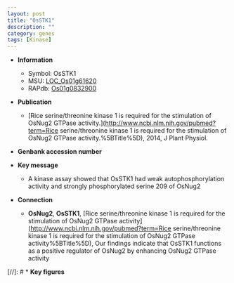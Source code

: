 ```yaml
---
layout: post
title: "OsSTK1"
description: ""
category: genes
tags: [Kinase]
---
```


* **Information**  
    + Symbol: OsSTK1  
    + MSU: [LOC_Os01g61620](http://rice.uga.edu/cgi-bin/ORF_infopage.cgi?orf=LOC_Os01g61620)  
    + RAPdb: [Os01g0832900](https://rapdb.dna.affrc.go.jp/locus/?name=Os01g0832900)  

* **Publication**  
    + [Rice serine/threonine kinase 1 is required for the stimulation of OsNug2 GTPase activity.](http://www.ncbi.nlm.nih.gov/pubmed?term=Rice serine/threonine kinase 1 is required for the stimulation of OsNug2 GTPase activity.%5BTitle%5D), 2014, J Plant Physiol.

* **Genbank accession number**  

* **Key message**  
    + A kinase assay showed that OsSTK1 had weak autophosphorylation activity and strongly phosphorylated serine 209 of OsNug2

* **Connection**  
    + __OsNug2__, __OsSTK1__, [Rice serine/threonine kinase 1 is required for the stimulation of OsNug2 GTPase activity](http://www.ncbi.nlm.nih.gov/pubmed?term=Rice serine/threonine kinase 1 is required for the stimulation of OsNug2 GTPase activity%5BTitle%5D), Our findings indicate that OsSTK1 functions as a positive regulator of OsNug2 by enhancing OsNug2 GTPase activity

[//]: # * **Key figures**  


